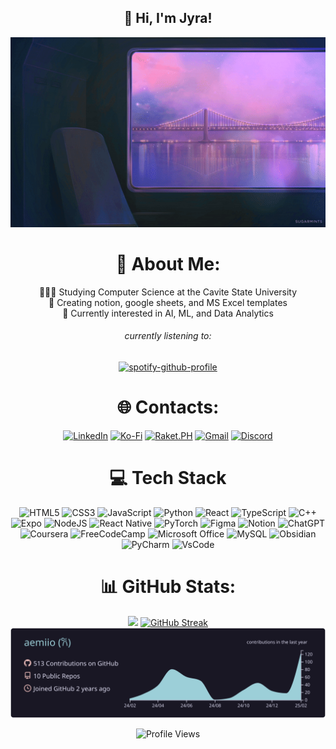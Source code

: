<div align="center">

## 👋 Hi, I'm Jyra!

![](https://github.com/aemiio/aemiio/blob/main/%E2%9C%AE%20sugarmints%20artblog%20%E2%9C%AE.gif)

# 💫 About Me:
👩🏻‍🎓 Studying Computer Science at the Cavite State University<br/>
🎨 Creating notion, google sheets, and MS Excel templates<br/>
🌷 Currently interested in AI, ML, and Data Analytics

###### currently listening to:
[![spotify-github-profile](https://spotify-github-profile.kittinanx.com/api/view?uid=zk2i5m5n8l6k11v0s7a0fkam8&cover_image=true&theme=natemoo-re&show_offline=false&background_color=191724&interchange=false&bar_color=e89ff1&bar_color_cover=false)](https://github.com/kittinan/spotify-github-profile)

# 🌐 Contacts:
[![LinkedIn](https://img.shields.io/badge/LinkedIn-%230077B5?style=for-the-badge&logo=linkedin&logoColor=white)](https://linkedin.com/in/jyra-mae-celajes)
[![Ko-Fi](https://img.shields.io/badge/Ko--fi-F16061?style=for-the-badge&logo=ko-fi&logoColor=white)](https://ko-fi.com/aemio)
[![Raket.PH](https://img.shields.io/badge/Raket.PH-ff7e20.svg?style=for-the-badge&logoColor=ebbcba)](https://www.raket.ph/aemiocreates)
[![Gmail](https://img.shields.io/badge/Gmail-D14836?style=for-the-badge&logo=gmail&logoColor=white)]((mailto:cjyramae@gmail.com))
[![Discord](https://img.shields.io/badge/Discord-5865F2?style=for-the-badge&logo=discord&logoColor=white)](https://discordapp.com/users/850749430781050970)


# 💻 Tech Stack


![HTML5](https://img.shields.io/badge/html5-%23E34F26.svg?style=for-the-badge&logo=html5&logoColor=white)
![CSS3](https://img.shields.io/badge/css3-%231572B6.svg?style=for-the-badge&logo=css3&logoColor=white)
![JavaScript](https://img.shields.io/badge/javascript-%23323330.svg?style=for-the-badge&logo=javascript&logoColor=%23F7DF1E)
![Python](https://img.shields.io/badge/python-3670A0?style=for-the-badge&logo=python&logoColor=ffdd54)
![React](https://img.shields.io/badge/react-%2320232a.svg?style=for-the-badge&logo=react&logoColor=%2361DAFB)
![TypeScript](https://img.shields.io/badge/typescript-%23007ACC.svg?style=for-the-badge&logo=typescript&logoColor=white)
![C++](https://img.shields.io/badge/c++-%2300599C.svg?style=for-the-badge&logo=c%2B%2B&logoColor=white)
![Expo](https://img.shields.io/badge/expo-1C1E24?style=for-the-badge&logo=expo&logoColor=#D04A37)
![NodeJS](https://img.shields.io/badge/node.js-6DA55F?style=for-the-badge&logo=node.js&logoColor=white)
![React Native](https://img.shields.io/badge/react_native-%2320232a.svg?style=for-the-badge&logo=react&logoColor=%2361DAFB)
![PyTorch](https://img.shields.io/badge/PyTorch-%23EE4C2C.svg?style=for-the-badge&logo=PyTorch&logoColor=white)
![Figma](https://img.shields.io/badge/figma-%23F24E1E.svg?style=for-the-badge&logo=figma&logoColor=white)
![Notion](https://img.shields.io/badge/Notion-%23000000.svg?style=for-the-badge&logo=notion&logoColor=white)
![ChatGPT](https://img.shields.io/badge/chatGPT-74aa9c?style=for-the-badge&logo=openai&logoColor=white)
![Coursera](https://img.shields.io/badge/Coursera-%230056D2.svg?style=for-the-badge&logo=Coursera&logoColor=white)
![FreeCodeCamp](https://img.shields.io/badge/Freecodecamp-%23123.svg?&style=for-the-badge&logo=freecodecamp&logoColor=green)
![Microsoft Office](https://img.shields.io/badge/Microsoft_Office-D83B01?style=for-the-badge&logo=microsoft-office&logoColor=white)
![MySQL](https://img.shields.io/badge/MySQL-005C84?style=for-the-badge&logo=mysql&logoColor=white)
![Obsidian](https://img.shields.io/badge/Obsidian-483699?style=for-the-badge&logo=Obsidian&logoColor=white)
![PyCharm](https://img.shields.io/badge/PyCharm-000000.svg?&style=for-the-badge&logo=PyCharm&logoColor=white)
![VsCode](https://img.shields.io/badge/VSCode-0078D4?style=for-the-badge&logo=visual%20studio%20code&logoColor=white)


# 📊 GitHub Stats:
<!--
![](https://raw.githubusercontent.com/aemiio/aemiio/main/profile-summary-card-output/rose_pine/1-repos-per-language.svg)
![](https://raw.githubusercontent.com/aemiio/aemiio/main/profile-summary-card-output/rose_pine/2-most-commit-language.svg)
![](https://raw.githubusercontent.com/aemiio/aemiio/main/profile-summary-card-output/rose_pine/4-productive-time.svg)
-->
![](https://github-readme-stats.vercel.app/api?username=aemiio&theme=rose_pine&hide_border=true&include_all_commits=false&count_private=true)
[![GitHub Streak](https://git-hub-streak-stats.vercel.app?user=aemiio&theme=rose-pine&hide_border=true)](https://git.io/streak-stats)
![](https://raw.githubusercontent.com/aemiio/aemiio/main/profile-summary-card-output/rose_pine/0-profile-details.svg)



![Profile Views](https://komarev.com/ghpvc/?username=aemiio&label=Profile%20Views&color=d08ed2&style=for-the-badge)


</div>

